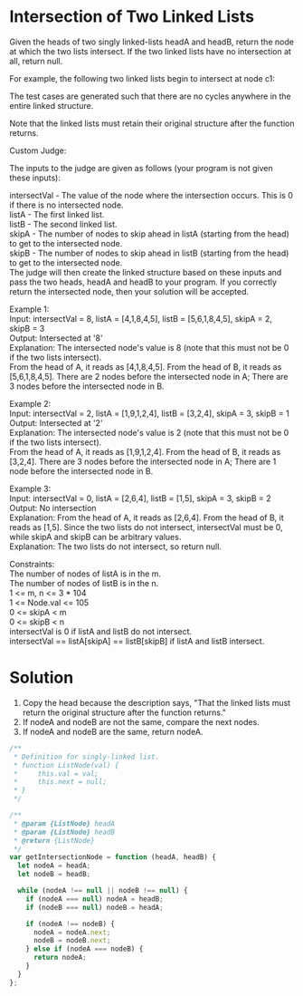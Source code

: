# Intersection of Two Linked Lists

Given the heads of two singly linked-lists headA and headB, return the node at which the two lists intersect. If the two linked lists have no intersection at all, return null.

For example, the following two linked lists begin to intersect at node c1:

The test cases are generated such that there are no cycles anywhere in the entire linked structure.

Note that the linked lists must retain their original structure after the function returns.

Custom Judge:

The inputs to the judge are given as follows (your program is not given these inputs):

intersectVal - The value of the node where the intersection occurs. This is 0 if there is no intersected node.  
listA - The first linked list.  
listB - The second linked list.  
skipA - The number of nodes to skip ahead in listA (starting from the head) to get to the intersected node.  
skipB - The number of nodes to skip ahead in listB (starting from the head) to get to the intersected node.  
The judge will then create the linked structure based on these inputs and pass the two heads, headA and headB to your program. If you correctly return the intersected node, then your solution will be accepted.

Example 1:  
Input: intersectVal = 8, listA = [4,1,8,4,5], listB = [5,6,1,8,4,5], skipA = 2, skipB = 3  
Output: Intersected at '8'  
Explanation: The intersected node's value is 8 (note that this must not be 0 if the two lists intersect).  
From the head of A, it reads as [4,1,8,4,5]. From the head of B, it reads as [5,6,1,8,4,5]. There are 2 nodes before the intersected node in A; There are 3 nodes before the intersected node in B.

Example 2:  
Input: intersectVal = 2, listA = [1,9,1,2,4], listB = [3,2,4], skipA = 3, skipB = 1  
Output: Intersected at '2'  
Explanation: The intersected node's value is 2 (note that this must not be 0 if the two lists intersect).  
From the head of A, it reads as [1,9,1,2,4]. From the head of B, it reads as [3,2,4]. There are 3 nodes before the intersected node in A; There are 1 node before the intersected node in B.

Example 3:  
Input: intersectVal = 0, listA = [2,6,4], listB = [1,5], skipA = 3, skipB = 2  
Output: No intersection  
Explanation: From the head of A, it reads as [2,6,4]. From the head of B, it reads as [1,5]. Since the two lists do not intersect, intersectVal must be 0, while skipA and skipB can be arbitrary values.  
Explanation: The two lists do not intersect, so return null.

Constraints:  
The number of nodes of listA is in the m.  
The number of nodes of listB is in the n.  
1 <= m, n <= 3 \* 104  
1 <= Node.val <= 105  
0 <= skipA < m  
0 <= skipB < n  
intersectVal is 0 if listA and listB do not intersect.  
intersectVal == listA[skipA] == listB[skipB] if listA and listB intersect.

# Solution

1. Copy the head because the description says, "That the linked lists must return the original structure after the function returns."
2. If nodeA and nodeB are not the same, compare the next nodes.
3. If nodeA and nodeB are the same, return nodeA.

```javascript
/**
 * Definition for singly-linked list.
 * function ListNode(val) {
 *     this.val = val;
 *     this.next = null;
 * }
 */

/**
 * @param {ListNode} headA
 * @param {ListNode} headB
 * @return {ListNode}
 */
var getIntersectionNode = function (headA, headB) {
  let nodeA = headA;
  let nodeB = headB;

  while (nodeA !== null || nodeB !== null) {
    if (nodeA === null) nodeA = headB;
    if (nodeB === null) nodeB = headA;

    if (nodeA !== nodeB) {
      nodeA = nodeA.next;
      nodeB = nodeB.next;
    } else if (nodeA === nodeB) {
      return nodeA;
    }
  }
};
```
